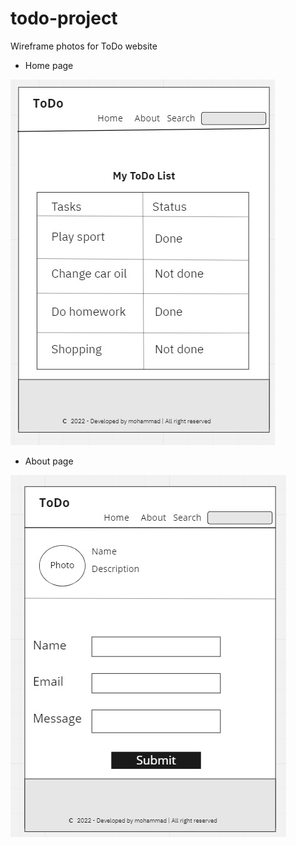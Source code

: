 # todo-project

Wireframe photos for ToDo website

- Home page 

![image](assets/Index.jpg)

- About page

![image](assets/About.jpg)